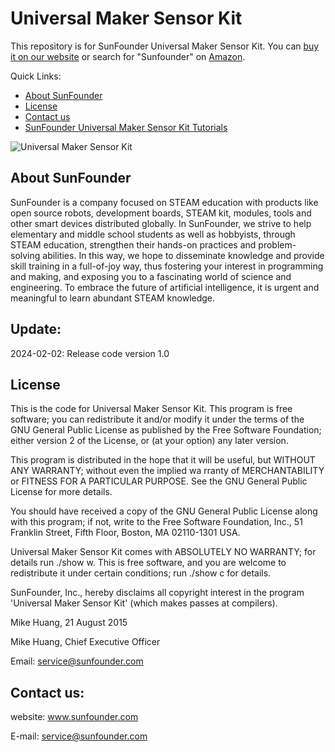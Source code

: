 # Universal Maker Sensor Kit
This repository is for SunFounder Universal Maker Sensor Kit. You can [buy it on our website](https://www.sunfounder.com/products/sunfounder-universal-maker-sensor-kit) or search for "Sunfounder" on [Amazon](https://www.amazon.com/SunFounder-Sensor-Kit-Compatible-MicroPython/dp/B0D3GWJK82).

Quick Links:

 * [About SunFounder](#about_sunfounder)
 * [License](#license)
 * [Contact us](#contact_us)
 * [SunFounder Universal Maker Sensor Kit Tutorials](https://docs.sunfounder.com/projects/umsk/en/latest/)

![Universal Maker Sensor Kit](https://docs.sunfounder.com/projects/umsk/en/latest/_images/universal-maker-sensor-kit-cover.png)

<a id="about_sunfounder"></a>
## About SunFounder
SunFounder is a company focused on STEAM education with products like open source robots, development boards, STEAM kit, modules, tools and other smart devices distributed globally. In SunFounder, we strive to help elementary and middle school students as well as hobbyists, through STEAM education, strengthen their hands-on practices and problem-solving abilities. In this way, we hope to disseminate knowledge and provide skill training in a full-of-joy way, thus fostering your interest in programming and making, and exposing you to a fascinating world of science and engineering. To embrace the future of artificial intelligence, it is urgent and meaningful to learn abundant STEAM knowledge.

<a id="update"></a>
## Update:
2024-02-02: Release code version 1.0

<a id="license"></a>
## License
This is the code for Universal Maker Sensor Kit.
This program is free software; you can redistribute it and/or modify it under the terms of the GNU General Public License as published by the Free Software Foundation; either version 2 of the License, or (at your option) any later version.

This program is distributed in the hope that it will be useful, but WITHOUT ANY WARRANTY; without even the implied wa rranty of MERCHANTABILITY or FITNESS FOR A PARTICULAR PURPOSE. See the GNU General Public License for more details.

You should have received a copy of the GNU General Public License along with this program; if not, write to the Free Software Foundation, Inc., 51 Franklin Street, Fifth Floor, Boston, MA 02110-1301 USA.

Universal Maker Sensor Kit comes with ABSOLUTELY NO WARRANTY; for details run ./show w. This is free software, and you are welcome to redistribute it under certain conditions; run ./show c for details.

SunFounder, Inc., hereby disclaims all copyright interest in the program 'Universal Maker Sensor Kit' (which makes passes at compilers).

Mike Huang, 21 August 2015

Mike Huang, Chief Executive Officer

Email: service@sunfounder.com

<a id="contact_us"></a>
## Contact us:
website:
    www.sunfounder.com

E-mail:
    service@sunfounder.com
